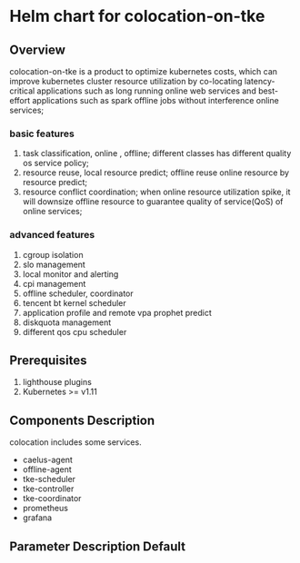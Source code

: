 ```
                     
```

# Helm chart for colocation-on-tke
## Overview
colocation-on-tke is a product to optimize kubernetes costs, which can improve kubernetes cluster resource utilization by co-locating  latency-critical applications such as long running online web services and best-effort applications such as spark offline jobs without interference online services;

### basic features

1. task classification, online , offline; different classes has different quality os service policy;
2. resource reuse, local resource predict;  offline reuse online resource by resource predict;
3. resource conflict coordination;  when online resource utilization spike, it will downsize offline resource to guarantee quality  of service(QoS)  of online services;

### advanced features
1. cgroup isolation
2. slo management
3. local monitor and alerting
4. cpi management
5. offline scheduler, coordinator
6. tencent bt kernel scheduler
7. application profile and remote vpa prophet predict
8. diskquota management
9. different qos cpu scheduler


## Prerequisites
1. lighthouse plugins
2. Kubernetes >= v1.11

## Components Description
colocation includes some services.
- caelus-agent
- offline-agent
- tke-scheduler
- tke-controller
- tke-coordinator
- prometheus
- grafana

## Parameter Description Default
